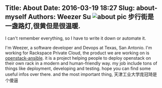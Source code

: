 Title: About
Date: 2016-03-19 18:27
Slug: about-myself
Authors: Weezer Su
![about pic](/images/about.jpg)
步行街是一盏路灯,很黄但是很温暖.
----------------------------------------------------------

I can't remember everything, so I have to write it down or automate it.

I'm Weezer, a software developer and Devops at Texas, San Antonio. 
I'm working for Rackspace Private Cloud, the product we are working on is 
[openstack-ansible](https://github.com/openstack/openstack-ansible). it is a project helping people to 
deploy openstack on their own rack in a modern and human-friendly way. my job include tons 
of things like deployment, developing and testing. hope you can find 
some useful infos over there. and the most important thing, 天津工业大学庞冠琦是个傻逼

